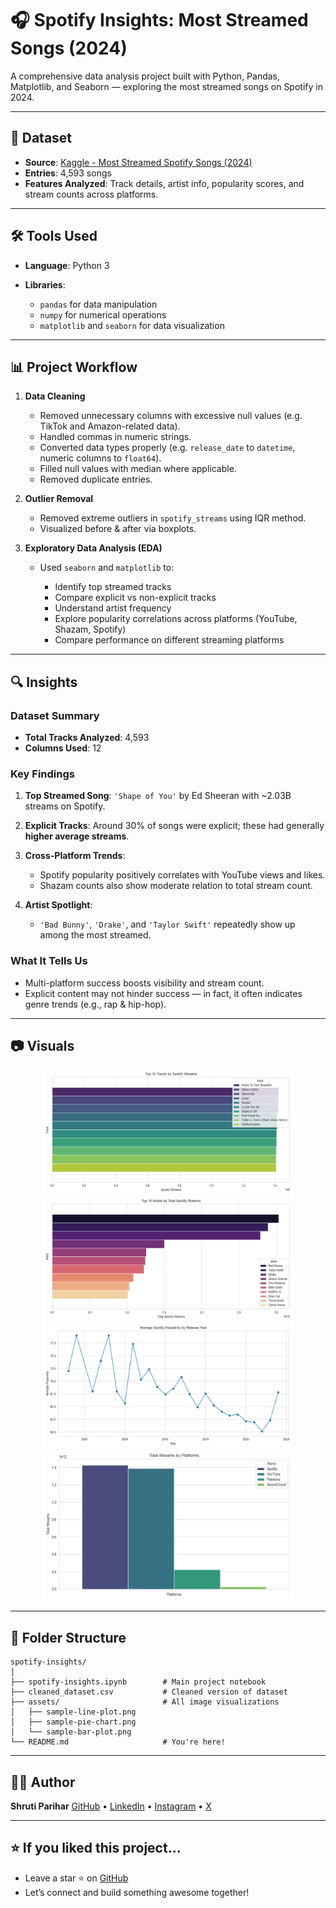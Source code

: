 # 🎧 Spotify Insights: Most Streamed Songs (2024)

A comprehensive data analysis project built with Python, Pandas, Matplotlib, and Seaborn — exploring the most streamed songs on Spotify in 2024.

---

## 📂 Dataset

* **Source**: [Kaggle - Most Streamed Spotify Songs (2024)](https://www.kaggle.com/datasets/nelgiriyewithana/most-streamed-spotify-songs-2024)
* **Entries**: 4,593 songs
* **Features Analyzed**: Track details, artist info, popularity scores, and stream counts across platforms.

---

## 🛠️ Tools Used

* **Language**: Python 3
* **Libraries**:

  * `pandas` for data manipulation
  * `numpy` for numerical operations
  * `matplotlib` and `seaborn` for data visualization

---

## 📊 Project Workflow

1. **Data Cleaning**

   * Removed unnecessary columns with excessive null values (e.g. TikTok and Amazon-related data).
   * Handled commas in numeric strings.
   * Converted data types properly (e.g. `release_date` to `datetime`, numeric columns to `float64`).
   * Filled null values with median where applicable.
   * Removed duplicate entries.

2. **Outlier Removal**

   * Removed extreme outliers in `spotify_streams` using IQR method.
   * Visualized before & after via boxplots.

3. **Exploratory Data Analysis (EDA)**

   * Used `seaborn` and `matplotlib` to:

     * Identify top streamed tracks
     * Compare explicit vs non-explicit tracks
     * Understand artist frequency
     * Explore popularity correlations across platforms (YouTube, Shazam, Spotify)
     * Compare performance on different streaming platforms

---

## 🔍 Insights

### Dataset Summary

* **Total Tracks Analyzed**: 4,593
* **Columns Used**: 12

### Key Findings

1. **Top Streamed Song**: `'Shape of You'` by Ed Sheeran with \~2.03B streams on Spotify.
2. **Explicit Tracks**: Around 30% of songs were explicit; these had generally **higher average streams**.
3. **Cross-Platform Trends**:

   * Spotify popularity positively correlates with YouTube views and likes.
   * Shazam counts also show moderate relation to total stream count.
4. **Artist Spotlight**:

   * `'Bad Bunny'`, `'Drake'`, and `'Taylor Swift'` repeatedly show up among the most streamed.

### What It Tells Us

* Multi-platform success boosts visibility and stream count.
* Explicit content may not hinder success — in fact, it often indicates genre trends (e.g., rap & hip-hop).

---

## 📷 Visuals

<p align="center">
  <img src="assets/top_tracks.png" width="400" />
  <img src="assets/top_artists.png" width="400" />
  <img src="assets/spotify_popularity.png" width="400" />
  <img src="assets/platform_streams.png" width="400" />
</p>

---

## 📁 Folder Structure

```
spotify-insights/
│
├── spotify-insights.ipynb        # Main project notebook
├── cleaned_dataset.csv           # Cleaned version of dataset
├── assets/                       # All image visualizations
│   ├── sample-line-plot.png
│   ├── sample-pie-chart.png
│   └── sample-bar-plot.png
└── README.md                     # You're here!
```

---

## 👩‍💻 Author

**Shruti Parihar**
[GitHub](https://github.com/shruti-1102) • [LinkedIn](https://www.linkedin.com/in/shruti-s-parihar/) • [Instagram](https://instagram.com/shrutii.parihar) • [X](https://twitter.com/parihar__shruti)

---

## ⭐️ If you liked this project...

* Leave a star ⭐️ on [GitHub](https://github.com/shruti-1102/zero-to-analyst)
* Let’s connect and build something awesome together!
